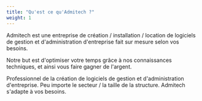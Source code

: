 ```yaml
---
title: "Qu'est ce qu'Admitech ?"
weight: 1
---
```


Admitech est une entreprise de création / installation / location de logiciels de gestion et d'administration d'entreprise fait sur mesure selon vos besoins. 

Notre but est d'optimiser votre temps grâce à nos connaissances techniques, et ainsi vous faire gagner de l'argent.

Professionnel de la création de logiciels de gestion et d'administration d'entreprise.
Peu importe le secteur / la taille de la structure. Admitech s'adapte à vos besoins.
